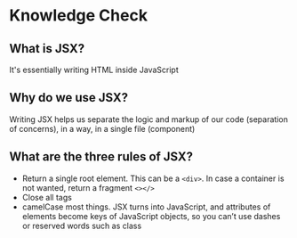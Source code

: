 # Knowledge Check

## What is JSX?

It's essentially writing HTML inside JavaScript

## Why do we use JSX?

Writing JSX helps us separate the logic and markup of our code (separation of concerns), in a way, in a single file (component)

## What are the three rules of JSX?

* Return a single root element. This can be a `<div>`. In case a container is not wanted, return a fragment `<></>`
* Close all tags
* camelCase most things. JSX turns into JavaScript, and attributes of elements become keys of JavaScript objects, so you can’t use dashes or reserved words such as class
